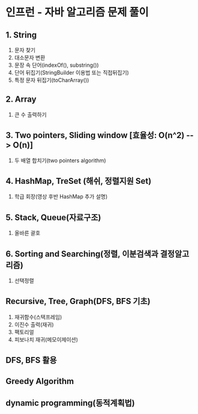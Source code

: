 # 인프런 - 자바 알고리즘 문제 풀이

## 1. String
1. 문자 찾기
2. 대소문자 변환
3. 문장 속 단어(indexOf(), substring())
4. 단어 뒤집기(StringBuilder 이용법 또는 직접뒤집기)
5. 특정 문자 뒤집기(toCharArray())

## 2. Array
1. 큰 수 출력하기

## 3. Two pointers, Sliding window [효율성: O(n^2) --> O(n)]
1. 두 배열 합치기(two pointers algorithm)

## 4. HashMap, TreSet (해쉬, 정렬지원 Set)
1. 학급 회장(영상 후반 HashMap 추가 설명)

## 5. Stack, Queue(자료구조)
1. 올바른 괄호

## 6. Sorting and Searching(정렬, 이분검색과 결정알고리즘)
1. 선택정렬

## Recursive, Tree, Graph(DFS, BFS 기초)
1. 재귀함수(스택프레임)
2. 이진수 출력(재귀)
3. 팩토리얼
4. 피보나치 재귀(메모이제이션)

## DFS, BFS 활용


## Greedy Algorithm

## dynamic programming(동적계획법)
